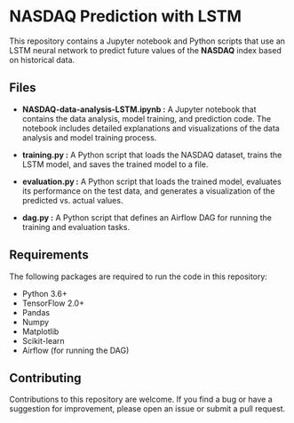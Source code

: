 # NASDAQ Prediction with LSTM
This repository contains a Jupyter notebook and Python scripts that use an LSTM neural network to predict future values of the **NASDAQ** index based on historical data.

## Files

- **NASDAQ-data-analysis-LSTM.ipynb :** A Jupyter notebook that contains the data analysis, model training, and prediction code. The notebook includes detailed explanations and visualizations of the data analysis and model training process.

- **training.py :** A Python script that loads the NASDAQ dataset, trains the LSTM model, and saves the trained model to a file.

- **evaluation.py :** A Python script that loads the trained model, evaluates its performance on the test data, and generates a visualization of the predicted vs. actual values.

- **dag.py :** A Python script that defines an Airflow DAG for running the training and evaluation tasks.

## Requirements
The following packages are required to run the code in this repository:

- Python 3.6+
- TensorFlow 2.0+
- Pandas
- Numpy
- Matplotlib
- Scikit-learn
- Airflow (for running the DAG)


## Contributing
Contributions to this repository are welcome. If you find a bug or have a suggestion for improvement, please open an issue or submit a pull request.
